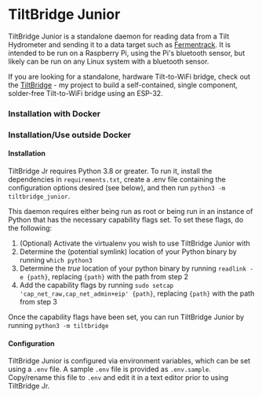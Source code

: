 # TiltBridge Junior

TiltBridge Junior is a standalone daemon for reading data from a Tilt Hydrometer and sending it to a data target such
as [Fermentrack](http://www.fermentrack.com/). It is intended to be run on a Raspberry Pi, using the Pi's bluetooth
sensor, but likely can be run on any Linux system with a bluetooth sensor.

If you are looking for a standalone, hardware Tilt-to-WiFi bridge, check out the [TiltBridge](https://www.tiltbridge.com/) - 
my project to build a self-contained, single component, solder-free Tilt-to-WiFi bridge using an ESP-32.


### Installation with Docker



### Installation/Use outside Docker

#### Installation

TiltBridge Jr requires Python 3.8 or greater. To run it, install the dependencies in `requirements.txt`, create a .env
file containing the configuration options desired (see below), and then run `python3 -m tiltbridge_junior`.

This daemon requires either being run as root or being run in an instance of Python that has the necessary capability
flags set. To set these flags, do the following:

1. (Optional) Activate the virtualenv you wish to use TiltBridge Junior with
2. Determine the (potential symlink) location of your Python binary by running `which python3`
3. Determine the _true_ location of your python binary by running `readlink -e {path}`, replacing `{path}` with the
   path from step 2
4. Add the capability flags by running `sudo setcap 'cap_net_raw,cap_net_admin+eip' {path}`, replacing `{path}` with
   the path from step 3

Once the capability flags have been set, you can run TiltBridge Junior by running `python3 -m tiltbridge`


#### Configuration

TiltBridge Junior is configured via environment variables, which can be set using a `.env` file. A sample `.env` file is
provided as `.env.sample`. Copy/rename this file to `.env` and edit it in a text editor prior to using TiltBridge Jr.